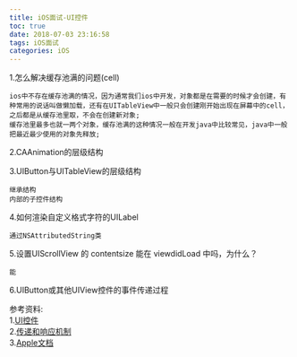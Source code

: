 ```yaml
---
title: iOS面试-UI控件
toc: true
date: 2018-07-03 23:16:58
tags: iOS面试
categories: iOS
---
```


1.怎么解决缓存池满的问题(cell)

<!-- more -->

	ios中不存在缓存池满的情况，因为通常我们ios中开发，对象都是在需要的时候才会创建，有种常用的说话叫做懒加载，还有在UITableView中一般只会创建刚开始出现在屏幕中的cell，之后都是从缓存池里取，不会在创建新对象;
	缓存池里最多也就一两个对象，缓存池满的这种情况一般在开发java中比较常见，java中一般把最近最少使用的对象先释放;
2.CAAnimation的层级结构


3.UIButton与UITableView的层级结构

	继承结构
	内部的子控件结构
4.如何渲染自定义格式字符的UILabel
	
	通过NSAttributedString类
5.设置UIScrollView 的 contentsize 能在 viewdidLoad 中吗，为什么？
	
	能
6.UIButton或其他UIView控件的事件传递过程

	
	
参考资料:<br>
1.[UI控件](https://www.jianshu.com/p/c2065cc6eb23)<br>
2.[传递和响应机制](https://www.jianshu.com/p/2e074db792ba)<br>
3.[Apple文档](https://developer.apple.com/documentation/uikit/touches_presses_and_gestures/understanding_event_handling_responders_and_the_responder_chain)